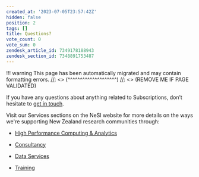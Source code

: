 ```yaml
---
created_at: '2023-07-05T23:57:42Z'
hidden: false
position: 2
tags: []
title: Questions?
vote_count: 0
vote_sum: 0
zendesk_article_id: 7349178188943
zendesk_section_id: 7348891753487
---
```




[//]: <> (REMOVE ME IF PAGE VALIDATED)
[//]: <> (vvvvvvvvvvvvvvvvvvvv)
!!! warning
    This page has been automatically migrated and may contain formatting errors.
[//]: <> (^^^^^^^^^^^^^^^^^^^^)
[//]: <> (REMOVE ME IF PAGE VALIDATED)

If you have any questions about anything related to Subscriptions, don’t
hesitate to [get in touch](mailto:info@nesi.org.nz).

Visit our Services sections on the NeSI website for more details on the
ways we're supporting New Zealand research communities through:

-   [High Performance Computing &
    Analytics](https://www.nesi.org.nz/services/high-performance-computing-and-data-analytics)

-   [Consultancy](https://www.nesi.org.nz/services/consultancy)

-   [Data Services](https://www.nesi.org.nz/services/data-services)

-   [Training](https://www.nesi.org.nz/services/training)

 
